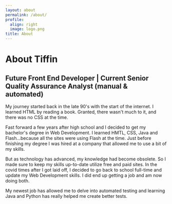 ```yaml
---
layout: about
permalink: /about/
profile:
  align: right
  image: logo.png
title: About
---
```


<h1>About Tiffin</h1>
<h2>Future Front End Developer | Current Senior Quality Assurance Analyst (manual & automated)</h2>
<p>My journey started back in the late 90's with the start of the internet. I learned HTML by reading a book. Granted, there wasn't much to it, and there was no CSS at the time.<p>
<p>Fast forward a few years after high school and I decided to get my bachelor's degree in Web Development. I learned HMTL, CSS, Java and Flash...because all the sites were using Flash at the time. Just before finishing my degree I was hired at a company that allowed me to use a bit of my skills.</p>
<p>But as technology has advanced, my knowledge had become obsolete. So I made sure to keep my skills up-to-date utilize free and paid sites. In the covid times after I got laid off, I decided to go back to school full-time and update my Web Development skills. I did end up getting a job and am now doing both.</p>
<p>My newest job has allowed me to delve into automated testing and learning Java and Python has really helped me create better tests.</p>
